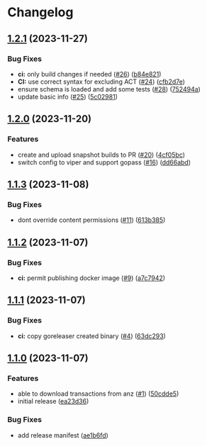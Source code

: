 # Changelog

## [1.2.1](https://github.com/airtonix/bankdownloader/compare/v1.2.0...v1.2.1) (2023-11-27)


### Bug Fixes

* **ci:** only build changes if needed ([#26](https://github.com/airtonix/bankdownloader/issues/26)) ([b84e821](https://github.com/airtonix/bankdownloader/commit/b84e8210572b95c8ad40348baad7636b25b46069))
* **CI:** use correct syntax for excluding ACT ([#24](https://github.com/airtonix/bankdownloader/issues/24)) ([cfb2d7e](https://github.com/airtonix/bankdownloader/commit/cfb2d7e083f774e886b353f9c5fc6d5f8fb45379))
* ensure schema is loaded and add some tests ([#28](https://github.com/airtonix/bankdownloader/issues/28)) ([752494a](https://github.com/airtonix/bankdownloader/commit/752494a7ab7a6b7d7c83ef646dfacb2d8c254287))
* update basic info ([#25](https://github.com/airtonix/bankdownloader/issues/25)) ([5c02981](https://github.com/airtonix/bankdownloader/commit/5c02981684db638dba3f61ec313608387c40e295))

## [1.2.0](https://github.com/airtonix/bankdownloader/compare/v1.1.3...v1.2.0) (2023-11-20)


### Features

* create and upload snapshot builds to PR ([#20](https://github.com/airtonix/bankdownloader/issues/20)) ([4cf05bc](https://github.com/airtonix/bankdownloader/commit/4cf05bc2c3c801b135e681a5879c52298c72b114))
* switch config to viper and support gopass  ([#16](https://github.com/airtonix/bankdownloader/issues/16)) ([dd66abd](https://github.com/airtonix/bankdownloader/commit/dd66abdd4ae08343b5d0065058bf15ecc966ea43))

## [1.1.3](https://github.com/airtonix/bankdownloader/compare/v1.1.2...v1.1.3) (2023-11-08)


### Bug Fixes

* dont override content permissions ([#11](https://github.com/airtonix/bankdownloader/issues/11)) ([613b385](https://github.com/airtonix/bankdownloader/commit/613b3859f35e608e17a0c55c0a83281d0bde6129))

## [1.1.2](https://github.com/airtonix/bankdownloader/compare/v1.1.1...v1.1.2) (2023-11-07)


### Bug Fixes

* **ci:** permit publishing docker image ([#9](https://github.com/airtonix/bankdownloader/issues/9)) ([a7c7942](https://github.com/airtonix/bankdownloader/commit/a7c79422c649aac1b0f90f66a1d5b29730dea5e6))

## [1.1.1](https://github.com/airtonix/bankdownloader/compare/v1.1.0...v1.1.1) (2023-11-07)


### Bug Fixes

* **ci:** copy goreleaser created binary ([#4](https://github.com/airtonix/bankdownloader/issues/4)) ([63dc293](https://github.com/airtonix/bankdownloader/commit/63dc2938817d8fda31a2c9b1a14a75965fcb811b))

## [1.1.0](https://github.com/airtonix/bankdownloader/compare/v1.0.0...v1.1.0) (2023-11-07)


### Features

* able to download transactions from anz ([#1](https://github.com/airtonix/bankdownloader/issues/1)) ([50cdde5](https://github.com/airtonix/bankdownloader/commit/50cdde56ccef9be08389b2cb6790c94ba5143e49))
* initial release ([ea23d36](https://github.com/airtonix/bankdownloader/commit/ea23d36d83826bd6002dabe4e7c3f552ca0b6e43))


### Bug Fixes

* add release manifest ([ae1b6fd](https://github.com/airtonix/bankdownloader/commit/ae1b6fdd40e7cede0baecf3becabbada88f8e335))
